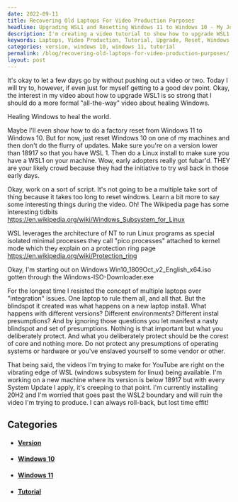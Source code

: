 ```yaml
---
date: 2022-09-11
title: Recovering Old Laptops For Video Production Purposes
headline: Upgrading WSL1 and Resetting Windows 11 to Windows 10 - My Journey to Create a Video Tutorial
description: I'm creating a video tutorial to show how to upgrade WSL1 and reset Windows 11 to Windows 10, using a laptop with a version lower than 18917. To ensure accuracy, I'm researching Wikipedia pages and downloading Windows Win10_1809Oct_v2_English_x64.iso. Join me on my journey as I work to make this video and worry about ruining it with a system update!
keywords: Laptops, Video Production, Tutorial, Upgrade, Reset, Windows 11, Windows 10, Version, 18917, Wikipedia, Win10_1809Oct_v2_English_x64.iso, WSL1, Factory Reset, System Update
categories: version, windows 10, windows 11, tutorial
permalink: /blog/recovering-old-laptops-for-video-production-purposes/
layout: post
---
```



It's okay to let a few days go by without pushing out a video or two. Today I
will try to, however, if even just for myself getting to a good dev point.
Okay, the interest in my video about how to upgrade WSL1 is so strong that I
should do a more formal "all-the-way" video about healing Windows.

Healing Windows to heal the world.

Maybe I'll even show how to do a factory reset from Windows 11 to Windows 10.
But for now, just reset Windows 10 on one of my machines and then don't do the
flurry of updates. Make sure you're on a version lower than 18917 so that you
have WSL 1. Then do a Linux install to make sure you have a WSL1 on your
machine. Wow, early adopters really got fubar'd. THEY are your likely crowd
because they had the initiative to try wsl back in those early days.

Okay, work on a sort of script. It's not going to be a multiple take sort of
thing because it takes too long to reset windows. Learn a bit more to say some
interesting things during the video. Oh! The Wikipedia page has some
interesting tidbits https://en.wikipedia.org/wiki/Windows_Subsystem_for_Linux

WSL leverages the architecture of NT to run Linux programs as special isolated
minimal processes they call "pico processes" attached to kernel mode which they
explain on a protection ring page https://en.wikipedia.org/wiki/Protection_ring

Okay, I'm starting out on Windows Win10_1809Oct_v2_English_x64.iso gotten
through the Windows-ISO-Downloader.exe

For the longest time I resisted the concept of multiple laptops over
"integration" issues. One laptop to rule them all, and all that. But the
blindspot it created was what happens on a new laptop install. What happens
with different versions? Different environments? Different instal presumptions?
And by ignoring those questions you let manifest a nasty blindspot and set of
presumptions. Nothing is that important but what you deliberately protect. And
what you deliberately protect should be the corest of core and nothing more. Do
not protect any presumptions of operating systems or hardware or you've
enslaved yourself to some vendor or other.

That being said, the videos I'm trying to make for YouTube are right on the
vibrating edge of WSL (windows subsystem for linux) being available. I'm
working on a new machine where its version is below 18917 but with every System
Update I apply, it's creeping to that point. I'm currently installing 20H2 and
I'm worried that goes past the WSL2 boundary and will ruin the video I'm trying
to produce. I can always roll-back, but lost time effit!



## Categories

<ul>
<li><h4><a href='/version/'>Version</a></h4></li>
<li><h4><a href='/windows-10/'>Windows 10</a></h4></li>
<li><h4><a href='/windows-11/'>Windows 11</a></h4></li>
<li><h4><a href='/tutorial/'>Tutorial</a></h4></li></ul>